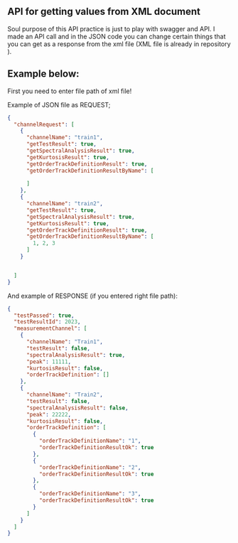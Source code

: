 ## API for getting values from XML document

Soul purpose of this API practice is just to play with swagger and API. 
I made an API call and in the JSON code you can change certain things that you can get as a response from the xml file (XML file is already in repository ).

## Example below:

First you need to enter file path of xml file!

Example of JSON file as REQUEST;
``` JSON
{
  "channelRequest": [
    {
      "channelName": "train1",
      "getTestResult": true,
      "getSpectralAnalysisResult": true,
      "getKurtosisResult": true,
      "getOrderTrackDefinitionResult": true,
      "getOrderTrackDefinitionResultByName": [
        
      ]
    },
    {
      "channelName": "train2",
      "getTestResult": true,
      "getSpectralAnalysisResult": true,
      "getKurtosisResult": true,
      "getOrderTrackDefinitionResult": true,
      "getOrderTrackDefinitionResultByName": [
        1, 2, 3
      ]
    }


  ]
}
```

And example of RESPONSE (if you entered right file path):
``` JSON
{
  "testPassed": true,
  "testResultId": 2023,
  "measurementChannel": [
    {
      "channelName": "Train1",
      "testResult": false,
      "spectralAnalysisResult": true,
      "peak": 11111,
      "kurtosisResult": false,
      "orderTrackDefinition": []
    },
    {
      "channelName": "Train2",
      "testResult": false,
      "spectralAnalysisResult": false,
      "peak": 22222,
      "kurtosisResult": false,
      "orderTrackDefinition": [
        {
          "orderTrackDefinitionName": "1",
          "orderTrackDefinitionResultOk": true
        },
        {
          "orderTrackDefinitionName": "2",
          "orderTrackDefinitionResultOk": true
        },
        {
          "orderTrackDefinitionName": "3",
          "orderTrackDefinitionResultOk": true
        }
      ]
    }
  ]
}
 ```


